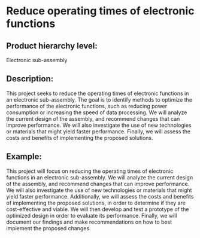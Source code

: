 # Reduce operating times of electronic functions

## Product hierarchy level:
Electronic sub-assembly

## Description:
This project seeks to reduce the operating times of electronic functions in an electronic sub-assembly. The goal is to identify methods to optimize the performance of the electronic functions, such as reducing power consumption or increasing the speed of data processing. We will analyze the current design of the assembly, and recommend changes that can improve performance. We will also investigate the use of new technologies or materials that might yield faster performance. Finally, we will assess the costs and benefits of implementing the proposed solutions.

## Example:
This project will focus on reducing the operating times of electronic functions in an electronic sub-assembly. We will analyze the current design of the assembly, and recommend changes that can improve performance. We will also investigate the use of new technologies or materials that might yield faster performance. Additionally, we will assess the costs and benefits of implementing the proposed solutions, in order to determine if they are cost-effective and viable. We will then develop and test a prototype of the optimized design in order to evaluate its performance. Finally, we will document our findings and make recommendations on how to best implement the proposed changes.
